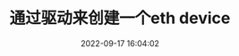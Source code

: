 ---
title: 通过驱动来创建一个eth device
date: 2022-09-17 16:04:02
categories:
- [linux,网络开发,网卡驱动]
tags:
 - linux
 - 网卡驱动
 - kernel
---